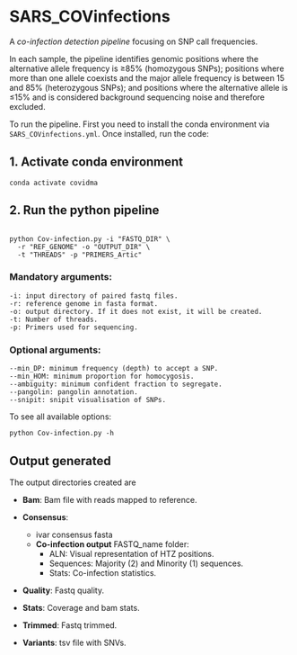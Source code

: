 # SARS_COVinfections

A *co-infection detection pipeline* focusing on SNP call frequencies. 

In each sample, the pipeline identifies genomic positions where the alternative allele frequency is ≥85% (homozygous SNPs); positions where more than one allele coexists and the major allele frequency is between 15 and 85% (heterozygous SNPs); and positions where the alternative allele is ≤15% and is considered background sequencing noise and therefore excluded.

To run the pipeline. First you need to install the conda environment via `SARS_COVinfections.yml`. Once installed, run the code:

## 1. Activate conda environment

```{bash, eval=FALSE}
conda activate covidma
```

## 2. Run the python pipeline

```

python Cov-infection.py -i "FASTQ_DIR" \
  -r "REF_GENOME" -o "OUTPUT_DIR" \
  -t "THREADS" -p "PRIMERS_Artic"
```

### Mandatory arguments:

```
-i: input directory of paired fastq files.
-r: reference genome in fasta format.
-o: output directory. If it does not exist, it will be created.
-t: Number of threads.
-p: Primers used for sequencing.
```


### Optional arguments:

```
--min_DP: minimum frequency (depth) to accept a SNP.
--min_HOM: minimum proportion for homocygosis.
--ambiguity: minimum confident fraction to segregate.
--pangolin: pangolin annotation.
--snipit: snipit visualisation of SNPs.
```
To see all available options:

```
python Cov-infection.py -h
```

## Output generated

The output directories created are

* **Bam**: Bam file with reads mapped to reference.

* **Consensus**: 
  * ivar consensus fasta
  * **Co-infection output** FASTQ_name folder: 
    * ALN: Visual representation of HTZ positions.
    * Sequences: Majority (2) and Minority (1) sequences.
    * Stats: Co-infection statistics.

* **Quality**: Fastq quality.

* **Stats**: Coverage and bam stats.

* **Trimmed**: Fastq trimmed.

* **Variants**: tsv file with SNVs.
